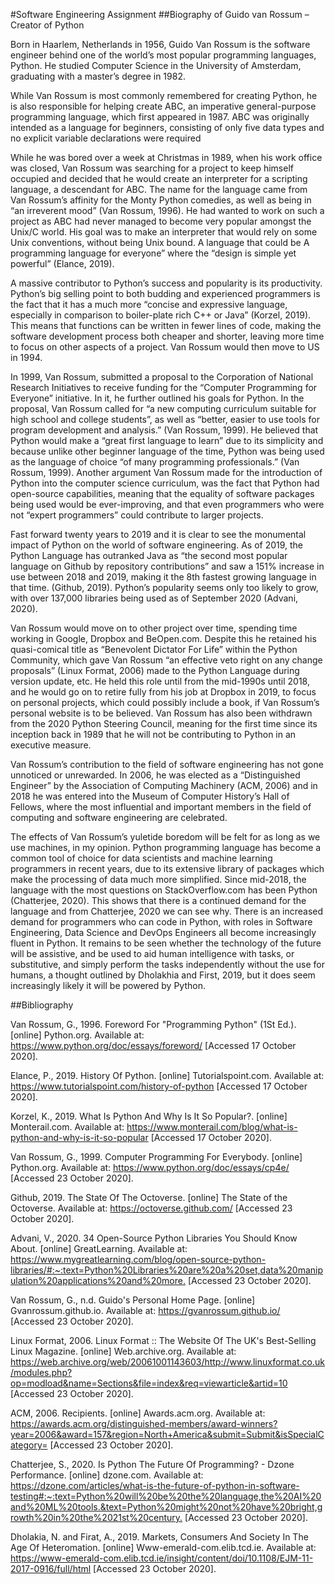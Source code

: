 #Software Engineering Assignment
##Biography of Guido van Rossum – Creator of Python


Born in Haarlem, Netherlands in 1956, Guido Van Rossum is the software engineer behind one of the world’s most popular programming languages, Python. He studied Computer Science in the University of Amsterdam, graduating with a master’s degree in 1982. 

While Van Rossum is most commonly remembered for creating Python, he is also responsible for helping create ABC, an imperative general-purpose programming language, which first appeared in 1987. ABC was originally intended as a language for beginners, consisting of only five data types and no explicit variable declarations were required

While he was bored over a week at Christmas in 1989, when his work office was closed, Van Rossum was searching for a project to keep himself occupied and decided that he would create an interpreter for a scripting language, a descendant for ABC. The name for the language came from Van Rossum’s affinity for the Monty Python comedies, as well as being in “an irreverent mood” (Van Rossum, 1996). He had wanted to work on such a project as ABC had never managed to become very popular amongst the Unix/C world. His goal was to make an interpreter that would rely on some Unix conventions, without being Unix bound. A language that could be A programming language for everyone” where the “design is simple yet powerful” (Elance, 2019).

A massive contributor to Python’s success and popularity is its productivity. Python’s big selling point to both budding and experienced programmers is the fact that it has a much more “concise and expressive language, especially in comparison to boiler-plate rich C++ or Java” (Korzel, 2019). This means that functions can be written in fewer lines of code, making the software development process both cheaper and shorter, leaving more time to focus on other aspects of a project. Van Rossum would then move to US in 1994.

In 1999, Van Rossum, submitted a proposal to the Corporation of National Research Initiatives to receive funding for the “Computer Programming for Everyone” initiative. In it, he further outlined his goals for Python. In the proposal, Van Rossum called for “a new computing curriculum suitable for high school and college students”, as well as “better, easier to use tools for program development and analysis.” (Van Rossum, 1999). He believed that Python would make a “great first language to learn” due to its simplicity and because unlike other beginner language of the time, Python was being used as the language of choice “of many programming professionals.” (Van Rossum, 1999).  Another argument Van Rossum made for the introduction of Python into the computer science curriculum, was the fact that Python had open-source capabilities, meaning that the equality of software packages being used would be ever-improving, and that even programmers who were not “expert programmers” could contribute to larger projects.

Fast forward twenty years to 2019 and it is clear to see the monumental impact of Python on the world of software engineering. As of 2019, the Python Language has outranked Java as “the second most popular language on Github by repository contributions” and saw a 151% increase in use between 2018 and 2019, making it the 8th fastest growing language in that time. (Github, 2019). Python’s popularity seems only too likely to grow, with over 137,000 libraries being used as of September 2020 (Advani, 2020).

Van Rossum would move on to other project over time, spending time working in Google, Dropbox and BeOpen.com. Despite this he retained his quasi-comical title as “Benevolent Dictator For Life” within the Python Community, which gave Van Rossum “an effective veto right on any change proposals” (Linux Format, 2006) made to the Python Language during version update, etc. He held this role until from the mid-1990s until 2018, and he would go on to retire fully from his job at Dropbox in 2019, to focus on personal projects, which could possibly include a book, if Van Rossum’s personal website is to be believed. Van Rossum has also been withdrawn from the 2020 Python Steering Council, meaning for the first time since its inception back in 1989 that he will not be contributing to Python in an executive measure. 

Van Rossum’s contribution to the field of software engineering has not gone unnoticed or unrewarded. In 2006, he was elected as a “Distinguished Engineer” by the Association of Computing Machinery (ACM, 2006) and in 2018 he was entered into the Museum of Computer History’s Hall of Fellows, where the most influential and important members in the field of computing and software engineering are celebrated. 

The effects of Van Rossum’s yuletide boredom will be felt for as long as we use machines, in my opinion. Python programming language has become a common tool of choice for data scientists and machine learning programmers in recent years, due to its extensive library of packages which make the processing of data much more simplified. Since mid-2018, the language with the most questions on StackOverflow.com has been Python (Chatterjee, 2020). This shows that there is a continued demand for the language and from Chatterjee, 2020 we can see why. There is an increased demand for programmers who can code in Python, with roles in Software Engineering, Data Science and DevOps Engineers all become increasingly fluent in Python. It remains to be seen whether the technology of the future will be assistive, and be used to aid human intelligence with tasks, or substitutive, and simply perform the tasks independently without the use for humans, a thought outlined by Dholakhia and First, 2019, but it does seem increasingly likely it will be powered by Python. 





##Bibliography

Van Rossum, G., 1996. Foreword For "Programming Python" (1St Ed.). [online] Python.org. Available at: <https://www.python.org/doc/essays/foreword/> [Accessed 17 October 2020].

Elance, P., 2019. History Of Python. [online] Tutorialspoint.com. Available at: <https://www.tutorialspoint.com/history-of-python> [Accessed 17 October 2020].

Korzel, K., 2019. What Is Python And Why Is It So Popular?. [online] Monterail.com. Available at: <https://www.monterail.com/blog/what-is-python-and-why-is-it-so-popular> [Accessed 17 October 2020].

Van Rossum, G., 1999. Computer Programming For Everybody. [online] Python.org. Available at: <https://www.python.org/doc/essays/cp4e/> [Accessed 23 October 2020].

Github, 2019. The State Of The Octoverse. [online] The State of the Octoverse. Available at: <https://octoverse.github.com/> [Accessed 23 October 2020].

Advani, V., 2020. 34 Open-Source Python Libraries You Should Know About. [online] GreatLearning. Available at: <https://www.mygreatlearning.com/blog/open-source-python-libraries/#:~:text=Python%20Libraries%20are%20a%20set,data%20manipulation%20applications%20and%20more.> [Accessed 23 October 2020].

Van Rossum, G., n.d. Guido's Personal Home Page. [online] Gvanrossum.github.io. Available at: <https://gvanrossum.github.io/> [Accessed 23 October 2020].

Linux Format, 2006. Linux Format :: The Website Of The UK's Best-Selling Linux Magazine. [online] Web.archive.org. Available at: <https://web.archive.org/web/20061001143603/http://www.linuxformat.co.uk/modules.php?op=modload&name=Sections&file=index&req=viewarticle&artid=10> [Accessed 23 October 2020].

ACM, 2006. Recipients. [online] Awards.acm.org. Available at: <https://awards.acm.org/distinguished-members/award-winners?year=2006&award=157&region=North+America&submit=Submit&isSpecialCategory=> [Accessed 23 October 2020].

Chatterjee, S., 2020. Is Python The Future Of Programming? - Dzone Performance. [online] dzone.com. Available at: <https://dzone.com/articles/what-is-the-future-of-python-in-software-testing#:~:text=Python%20will%20be%20the%20language,the%20AI%20and%20ML%20tools.&text=Python%20might%20not%20have%20bright,growth%20in%20the%2021st%20century.> [Accessed 23 October 2020].

Dholakia, N. and Firat, A., 2019. Markets, Consumers And Society In The Age Of Heteromation. [online] Www-emerald-com.elib.tcd.ie. Available at: <https://www-emerald-com.elib.tcd.ie/insight/content/doi/10.1108/EJM-11-2017-0916/full/html> [Accessed 23 October 2020].
